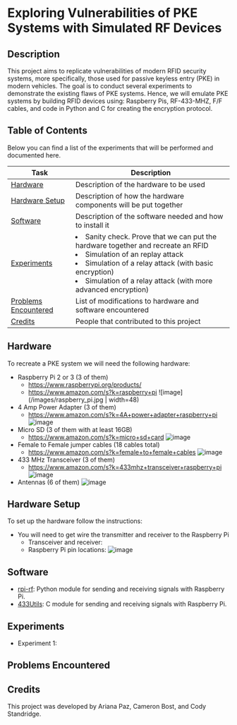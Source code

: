 # Exploring Vulnerabilities of PKE Systems with Simulated RF Devices

## Description
This project aims to replicate vulnerabilities of modern RFID security systems, more specifically, those used for passive keyless entry (PKE) in modern vehicles. The goal is to conduct several experiments to demonstrate the existing flaws of PKE systems. Hence, we will emulate PKE systems by building RFID devices using: Raspberry Pis, RF-433-MHZ, F/F cables, and code in Python and C for creating the encryption protocol.

## Table of Contents
Below you can find a list of the experiments that will be performed and documented here.

|Task | Description|
|--|--|
|[Hardware](#Hardware)| Description of the hardware to be used|
|[Hardware Setup](#Hardware-Setup) | Description of how the hardware components will be put together|
|[Software](#Software) | Description of the software needed and how to install it |
|[Experiments](#Experiments) | <li> Sanity check. Prove that we can put the hardware together and recreate an RFID </li> <li>Simulation of an replay attack</li><li>Simulation of a relay attack (with basic  encryption)</li><li>Simulation of a relay attack (with more advanced encryption)</li>|
|[Problems Encountered](#Problems-Encountered) | List of modifications to hardware and software encountered |
|[Credits](#Credits) | People that contributed to this project|

## Hardware
To recreate a PKE system we will need the following hardware:
- Raspberry Pi 2 or 3 (3 of them)
  - https://www.raspberrypi.org/products/
  - https://www.amazon.com/s?k=raspberry+pi
  ![image](/images/raspberry_pi.jpg | width=48)
- 4 Amp Power Adapter (3 of them)
  - https://www.amazon.com/s?k=4A+power+adapter+raspberry+pi
  ![image](/images/adapter.jpg)
- Micro SD (3 of them with at least 16GB)
  - https://www.amazon.com/s?k=micro+sd+card
  ![image](/images/sd_card.jpg)
- Female to Female jumper cables (18 cables total)
  - https://www.amazon.com/s?k=female+to+female+cables
  ![image](/images/cables.jpg)
- 433 MHz Transceiver (3 of them)
  - https://www.amazon.com/s?k=433mhz+transceiver+raspberry+pi
  ![image](/images/transceiver.png)
- Antennas (6 of them)
  ![image](/images/wire.jpg)

## Hardware Setup
To set up the hardware follow the instructions:
- You will need to get wire the transmitter and receiver to the Raspberry Pi
  - Transceiver and receiver:
  - Raspberry Pi pin locations: ![image](/images/gpio_pins.png)


## Software
- [rpi-rf](https://pypi.org/project/rpi-rf/): Python module for sending and receiving signals with Raspberry Pi.
- [433Utils](https://github.com/ninjablocks/433Utils): C module for sending and receiving signals with Raspberry Pi.

## Experiments
- Experiment 1:

## Problems Encountered

## Credits
This project was developed by Ariana Paz, Cameron Bost, and Cody Standridge.
